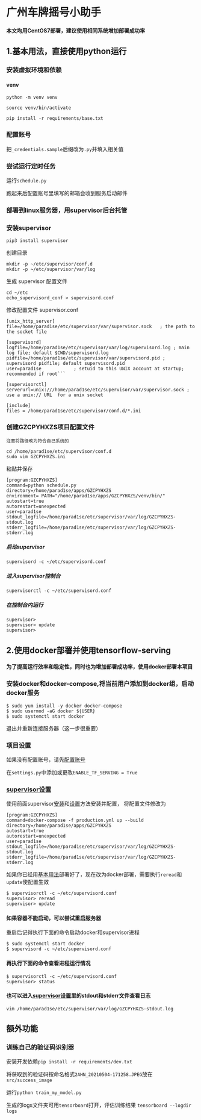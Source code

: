广州车牌摇号小助手
===

#### 本文均用CentOS7部署，建议使用相同系统增加部署成功率

1.基本用法，直接使用python运行
---

### 安装虚拟环境和依赖
#### venv
```python -m venv venv```

```source venv/bin/activate```

```pip install -r requirements/base.txt```
### 配置账号
把```_credentials.sample```后缀改为```.py```并填入相关值

### 尝试运行定时任务
运行```schedule.py```

跑起来后配置账号里填写的邮箱会收到服务启动邮件

### 部署到linux服务器，用supervisor后台托管
### 安装supervisor
```
pip3 install supervisor
```
创建目录
```
mkdir -p ~/etc/supervisor/conf.d
mkdir -p ~/etc/supervisor/var/log
```
生成 supervisor 配置文件
```
cd ~/etc
echo_supervisord_conf > supervisord.conf
```
修改配置文件 supervisor.conf
```
[unix_http_server]
file=/home/parad1se/etc/supervisor/var/supervisor.sock   ; the path to the socket file

[supervisord]
logfile=/home/parad1se/etc/supervisor/var/log/supervisord.log ; main log file; default $CWD/supervisord.log
pidfile=/home/parad1se/etc/supervisor/var/supervisord.pid ; supervisord pidfile; default supervisord.pid
user=parad1se            ; setuid to this UNIX account at startup; recommended if root```

[supervisorctl]
serverurl=unix:///home/parad1se/etc/supervisor/var/supervisor.sock ; use a unix:// URL  for a unix socket

[include]
files = /home/parad1se/etc/supervisor/conf.d/*.ini
```

### 创建GZCPYHXZS项目配置文件
```注意将路径改为符合自己系统的```
```
cd /home/parad1se/etc/supervisor/conf.d
sudo vim GZCPYHXZS.ini
```
粘贴并保存
```
[program:GZCPYHXZS]
command=python schedule.py
directory=/home/parad1se/apps/GZCPYHXZS
environment= PATH="/home/parad1se/apps/GZCPYHXZS/venv/bin/"
autostart=true
autorestart=unexpected
user=parad1se
stdout_logfile=/home/parad1se/etc/supervisor/var/log/GZCPYHXZS-stdout.log
stderr_logfile=/home/parad1se/etc/supervisor/var/log/GZCPYHXZS-stderr.log
```
##### 启动supervisor
```
supervisord -c ~/etc/supervisord.conf
```
##### 进入supervisor控制台
```
supervisorctl -c ~/etc/supervisord.conf
```
##### 在控制台内运行
```
supervisor>
supervisor> update
supervisor> 
```

2.使用docker部署并使用tensorflow-serving
---
#### 为了提高运行效率和稳定性，同时也为增加部署成功率，使用docker部署本项目
### 安装docker和docker-compose,将当前用户添加到docker组，启动docker服务
```
$ sudo yum install -y docker docker-compose
$ sudo usermod -aG docker ${USER}
$ sudo systemctl start docker
```
退出并重新连接服务器（这一步很重要）
### 项目设置
如果没有配置账号，请先[配置账号](#配置账号)

在```settings.py```中添加或更改```ENABLE_TF_SERVING = True```
### [supervisor设置](#supervisor设置)
使用前面supervisor[安装](#安装supervisor)和[设置](#创建GZCPYHXZS项目配置文件)方法安装并配置， 将配置文件修改为
```
[program:GZCPYHXZS]
command=docker-compose -f production.yml up --build  
directory=/home/parad1se/apps/GZCPYHXZS
autostart=true
autorestart=unexpected
user=parad1se
stdout_logfile=/home/parad1se/etc/supervisor/var/log/GZCPYHXZS-stdout.log
stderr_logfile=/home/parad1se/etc/supervisor/var/log/GZCPYHXZS-stderr.log
```
如果你已经用[基本用法](#1基本用法直接使用python运行)部署好了，现在改为docker部署，需要执行```reread```和```update```使配置生效
```
$ supervisorctl -c ~/etc/supervisord.conf
supervisor> reread
supervisor> update
```
#### 如果容器不能启动，可以尝试重启服务器
重启后记得执行下面的命令启动docker和supervisor进程
```
$ sudo systemctl start docker
$ supervisord -c ~/etc/supervisord.conf
```
#### 再执行下面的命令查看进程运行情况
```
$ supervisorctl -c ~/etc/supervisord.conf
supervisor> status
```
#### 也可以进入[supervisor设置](#supervisor设置)里的stdout和stderr文件查看日志
```
vim /home/parad1se/etc/supervisor/var/log/GZCPYHXZS-stdout.log
```

额外功能
---
### 训练自己的验证码识别器
安装开发依赖```pip install -r requirements/dev.txt```

将获取到的验证码按命名格式```2AHN_20210504-171258.JPEG```放在```src/success_image```

运行```python train_my_model.py```

生成的logs文件夹可用```tensorboard```打开，评估训练结果
```tensorboard --logdir logs```